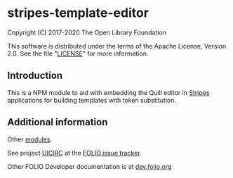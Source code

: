 # stripes-template-editor

Copyright (C) 2017-2020 The Open Library Foundation

This software is distributed under the terms of the Apache License,
Version 2.0. See the file "[LICENSE](LICENSE)" for more information.

## Introduction

This is a NPM module to aid with embedding the Quill editor in [Stripes](https://github.com/folio-org/stripes-core/) applications for building templates with token substitution.

## Additional information

Other [modules](https://dev.folio.org/source-code/#client-side).

See project [UICIRC](https://issues.folio.org/browse/UICIRC)
at the [FOLIO issue tracker](https://dev.folio.org/guidelines/issue-tracker).

Other FOLIO Developer documentation is at [dev.folio.org](https://dev.folio.org/)
